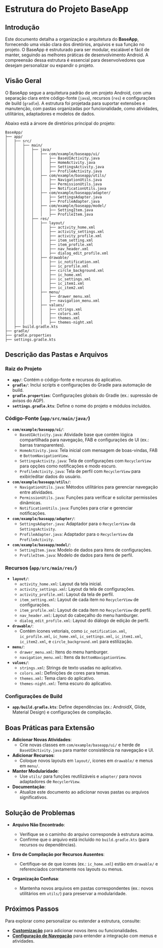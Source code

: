 # Estrutura do Projeto BaseApp

## Introdução

Este documento detalha a organização e arquitetura do **BaseApp**, fornecendo uma visão clara dos diretórios, arquivos e sua função no projeto. O BaseApp é estruturado para ser modular, escalável e fácil de manter, seguindo as melhores práticas de desenvolvimento Android. A compreensão dessa estrutura é essencial para desenvolvedores que desejam personalizar ou expandir o projeto.

## Visão Geral

O BaseApp segue a arquitetura padrão de um projeto Android, com uma separação clara entre código-fonte (`java`), recursos (`res`) e configurações de build (`gradle`). A estrutura foi projetada para suportar extensões e manutenção, com pastas organizadas por funcionalidade, como atividades, utilitários, adaptadores e modelos de dados.

Abaixo está a árvore de diretórios principal do projeto:

```
BaseApp/
├── app/
│   ├── src/
│   │   ├── main/
│   │   │   ├── java/
│   │   │   │   ├── com/example/baseapp/ui/
│   │   │   │   │   ├── BaseUIActivity.java
│   │   │   │   │   ├── HomeActivity.java
│   │   │   │   │   ├── SettingsActivity.java
│   │   │   │   │   ├── ProfileActivity.java
│   │   │   │   ├── com/example/baseapp/utils/
│   │   │   │   │   ├── NavigationUtils.java
│   │   │   │   │   ├── PermissionUtils.java
│   │   │   │   │   ├── NotificationUtils.java
│   │   │   │   ├── com/example/baseapp/adapter/
│   │   │   │   │   ├── SettingsAdapter.java
│   │   │   │   │   ├── ProfileAdapter.java
│   │   │   │   ├── com/example/baseapp/model/
│   │   │   │   │   ├── SettingItem.java
│   │   │   │   │   ├── ProfileItem.java
│   │   │   ├── res/
│   │   │   │   ├── layout/
│   │   │   │   │   ├── activity_home.xml
│   │   │   │   │   ├── activity_settings.xml
│   │   │   │   │   ├── activity_profile.xml
│   │   │   │   │   ├── item_setting.xml
│   │   │   │   │   ├── item_profile.xml
│   │   │   │   │   ├── nav_header.xml
│   │   │   │   │   ├── dialog_edit_profile.xml
│   │   │   │   ├── drawable/
│   │   │   │   │   ├── ic_notification.xml
│   │   │   │   │   ├── ic_profile.xml
│   │   │   │   │   ├── circle_background.xml
│   │   │   │   │   ├── ic_home.xml
│   │   │   │   │   ├── ic_settings.xml
│   │   │   │   │   ├── ic_item1.xml
│   │   │   │   │   ├── ic_item2.xml
│   │   │   │   ├── menu/
│   │   │   │   │   ├── drawer_menu.xml
│   │   │   │   │   ├── navigation_menu.xml
│   │   │   │   ├── values/
│   │   │   │   │   ├── strings.xml
│   │   │   │   │   ├── colors.xml
│   │   │   │   │   ├── themes.xml
│   │   │   │   │   ├── themes-night.xml
│   ├── build.gradle.kts
├── gradle/
├── gradle.properties
├── settings.gradle.kts
```

## Descrição das Pastas e Arquivos

### Raiz do Projeto
- **`app/`**: Contém o código-fonte e recursos do aplicativo.
- **`gradle/`**: Inclui scripts e configurações do Gradle para automação de build.
- **`gradle.properties`**: Configurações globais do Gradle (ex.: supressão de avisos do AGP).
- **`settings.gradle.kts`**: Define o nome do projeto e módulos incluídos.

### Código-Fonte (`app/src/main/java/`)
- **`com/example/baseapp/ui/`**:
  - `BaseUIActivity.java`: Atividade base que contém lógica compartilhada para navegação, FAB e configurações de UI (ex.: barras transparentes).
  - `HomeActivity.java`: Tela inicial com mensagem de boas-vindas, FAB e `BottomNavigationView`.
  - `SettingsActivity.java`: Tela de configurações com `RecyclerView` para opções como notificações e modo escuro.
  - `ProfileActivity.java`: Tela de perfil com `RecyclerView` para exibir/editar dados do usuário.
- **`com/example/baseapp/utils/`**:
  - `NavigationUtils.java`: Métodos utilitários para gerenciar navegação entre atividades.
  - `PermissionUtils.java`: Funções para verificar e solicitar permissões dinâmicas.
  - `NotificationUtils.java`: Funções para criar e gerenciar notificações.
- **`com/example/baseapp/adapter/`**:
  - `SettingsAdapter.java`: Adaptador para o `RecyclerView` da `SettingsActivity`.
  - `ProfileAdapter.java`: Adaptador para o `RecyclerView` da `ProfileActivity`.
- **`com/example/baseapp/model/`**:
  - `SettingItem.java`: Modelo de dados para itens de configurações.
  - `ProfileItem.java`: Modelo de dados para itens de perfil.

### Recursos (`app/src/main/res/`)
- **`layout/`**:
  - `activity_home.xml`: Layout da tela inicial.
  - `activity_settings.xml`: Layout da tela de configurações.
  - `activity_profile.xml`: Layout da tela de perfil.
  - `item_setting.xml`: Layout de cada item no `RecyclerView` de configurações.
  - `item_profile.xml`: Layout de cada item no `RecyclerView` de perfil.
  - `nav_header.xml`: Layout do cabeçalho do menu hamburger.
  - `dialog_edit_profile.xml`: Layout do diálogo de edição de perfil.
- **`drawable/`**:
  - Contém ícones vetoriais, como `ic_notification.xml`, `ic_profile.xml`, `ic_home.xml`, `ic_settings.xml`, `ic_item1.xml`, `ic_item2.xml`, e `circle_background.xml` para estilização.
- **`menu/`**:
  - `drawer_menu.xml`: Itens do menu hamburger.
  - `navigation_menu.xml`: Itens da `BottomNavigationView`.
- **`values/`**:
  - `strings.xml`: Strings de texto usadas no aplicativo.
  - `colors.xml`: Definições de cores para temas.
  - `themes.xml`: Tema claro do aplicativo.
  - `themes-night.xml`: Tema escuro do aplicativo.

### Configurações de Build
- **`app/build.gradle.kts`**: Define dependências (ex.: AndroidX, Glide, Material Design) e configurações de compilação.

## Boas Práticas para Extensão
- **Adicionar Novas Atividades**:
  - Crie novas classes em `com/example/baseapp/ui/` e herde de `BaseUIActivity.java` para manter consistência na navegação e UI.
- **Adicionar Recursos**:
  - Coloque novos layouts em `layout/`, ícones em `drawable/` e menus em `menu/`.
- **Manter Modularidade**:
  - Use `utils/` para funções reutilizáveis e `adapter/` para novos adaptadores de `RecyclerView`.
- **Documentação**:
  - Atualize este documento ao adicionar novas pastas ou arquivos significativos.

## Solução de Problemas

- **Arquivo Não Encontrado**:
  - Verifique se o caminho do arquivo corresponde à estrutura acima.
  - Confirme que o arquivo está incluído no `build.gradle.kts` (para recursos ou dependências).

- **Erro de Compilação por Recursos Ausentes**:
  - Certifique-se de que ícones (ex.: `ic_home.xml`) estão em `drawable/` e referenciados corretamente nos layouts ou menus.

- **Organização Confusa**:
  - Mantenha novos arquivos em pastas correspondentes (ex.: novos utilitários em `utils/`) para preservar a modularidade.

## Próximos Passos

Para explorar como personalizar ou estender a estrutura, consulte:
- [**Customização**](/docs/customization.md) para adicionar novos itens ou funcionalidades.
- [**Configuração de Navegação**](/docs/navigation.md) para entender a integração com menus e atividades.